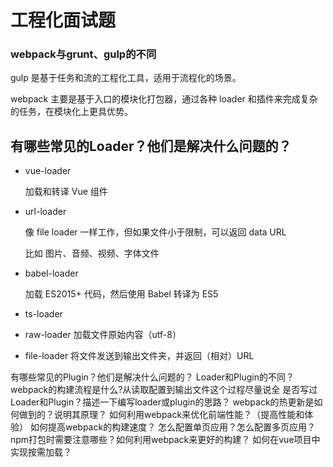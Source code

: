 # 工程化面试题

### webpack与grunt、gulp的不同

gulp 是基于任务和流的工程化工具，适用于流程化的场景。

webpack 主要是基于入口的模块化打包器，通过各种 loader 和插件来完成复杂的任务，在模块化上更具优势。

## 有哪些常见的Loader？他们是解决什么问题的？

* vue-loader

  加载和转译 Vue 组件

* url-loader

  像 file loader 一样工作，但如果文件小于限制，可以返回 data URL

  比如 图片、音频、视频、字体文件

* babel-loader

  加载 ES2015+ 代码，然后使用 Babel 转译为 ES5

* ts-loader

* raw-loader 加载文件原始内容（utf-8）

* file-loader 将文件发送到输出文件夹，并返回（相对）URL

有哪些常见的Plugin？他们是解决什么问题的？
Loader和Plugin的不同？
webpack的构建流程是什么?从读取配置到输出文件这个过程尽量说全
是否写过Loader和Plugin？描述一下编写loader或plugin的思路？
webpack的热更新是如何做到的？说明其原理？
如何利用webpack来优化前端性能？（提高性能和体验）
如何提高webpack的构建速度？
怎么配置单页应用？怎么配置多页应用？
npm打包时需要注意哪些？如何利用webpack来更好的构建？
如何在vue项目中实现按需加载？